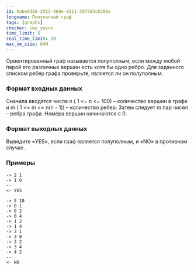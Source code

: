 ```yaml
---
id: 9abe9d66-2552-469e-8111-397583c6380e
longname: Полуполный граф
tags: [graphs]
checker: cmp_yesno
time_limit: 5
real_time_limit: 20
max_vm_size: 64M
---
```


Ориентированный граф называется полуполным, если между любой парой его различных вершин есть хотя бы одно ребро. Для заданного списком ребер графа проверьте, является ли он полуполным.


### Формат входных данных

Сначала вводятся числа n ( 1 <= n <= 100) – количество вершин в графе и m ( 1 <= m <= n(n - 1)) – количество ребер. Затем следует m пар чисел – ребра графа. Номера вершин начинаются с 0.

### Формат выходных данных

Выведите  «YES», если граф является полуполным, и «NO» в противном случае.

### Примеры

```
-> 2 1
-> 1 0
--
<- YES
```

```
-> 5 10
-> 0 1
-> 0 2
-> 0 4
-> 1 2
-> 1 4
-> 2 1
-> 3 0
-> 3 2
-> 3 4
-> 4 2
--
<- NO